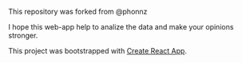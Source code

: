 This repository was forked from @phonnz

I hope this web-app help to analize the data and make your opinions stronger.


This project was bootstrapped with [Create React App](https://github.com/facebook/create-react-app).

